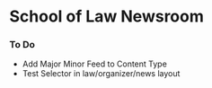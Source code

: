 # School of Law Newsroom

### To Do

- Add Major Minor Feed to Content Type
- Test Selector in law/organizer/news layout
